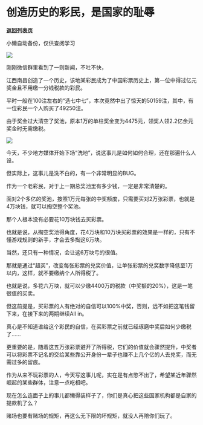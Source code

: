 # 创造历史的彩民，是国家的耻辱

[**返回列表页**](/gzh/政事堂2019)

小懒自动备份，仅供查阅学习

![](https://mmbiz.qpic.cn/mmbiz_jpg/rxhS23yu8cP3D79t443p7FHIZY5n91bXFb7pKy4Dwibfb3eGa80udib7ibOWJtHzv3nic6X2RDjYUngW08Glw73aCA/640?wx_fmt=jpeg&from;=appmsg)

刚刚微信群里看到了一则新闻，不吐不快，

江西南昌创造了一个历史，该地某彩民成为了中国彩票历史上，第一位中得过亿元奖金且不用缴一分钱税款的彩民。  

平时一般在100注左右的“选七中七”，本次竟然中出了惊天的50159注，其中，有一位彩民一个人购买了49250注。

由于奖金过大清空了奖池，原本1万的单柱奖金变为4475元，领奖人领2.2亿余元奖金时无需缴税。

![](https://mmbiz.qpic.cn/mmbiz_jpg/rxhS23yu8cP3D79t443p7FHIZY5n91bXo3ENNOXQY5Ov5IKeZ32TkHYaSdHv3qyibfdLNHhaltORibWIma7gq8sw/640?wx_fmt=jpeg&from;=appmsg)

今天，不少地方媒体开始下场“洗地”，说这事儿是如何如何合理，还在那遍什么人设。  

但实际上，这事儿是洗不白的，有一个非常明显的BUG。  

作为一个老彩民，对于上一期总奖池里有多少钱，一定是非常清楚的。  

面对2个多亿的奖池，按照1万元每张的中奖额度，只需要买对2万张彩票，也就是4万块钱，就可以掏空整个奖池。

那个人根本没有必要花10万块钱去买彩票。

也就是说，从掏空奖池得角度，花4万块和10万块买彩票的效果是一样的，只有不懂游戏规则的新手，才会去多掏这6万块。  

当然，还只有一种情况，会让这6万块亏的很值。

那就是通过“超买”，改变每张彩票的兑奖价值，让单张彩票的兑奖数字降低至1万以内，这样，就不要缴纳个人所得税了。

也就是说，多花六万块，就可以少缴4400万的税款（中奖额的20%），这是一笔很值的买卖。

但这前提是，买彩票的人有绝对的自信可以100%中奖，否则，远不如把这笔钱留下来，在接下来的两期继续All in。  

真心是不知道谁给这个彩民的自信，在买彩票之前就已经琢磨中奖后如何少缴税了......  

更重要的是，随着这五万张彩票避开了所得税，它们的价值就会骤然提升，中奖者可以将彩票不记名的交给某些靠公开身份一辈子也赚不上几个亿的人去兑奖，而无需过多的留痕。  

作为从来不玩彩票的人，今天写这事儿呢，实在是有点憋不出了，希望某近年骤然崛起的某些群体，注意一点吃相吧。

现在怎么连面子上的事儿都懒得装样子了，你们是真心把这些国家机构都是自家的提款机了么？

赌场也要有赌场的规矩，再这么无下限的坏规矩，就没人再陪你们玩了。  

